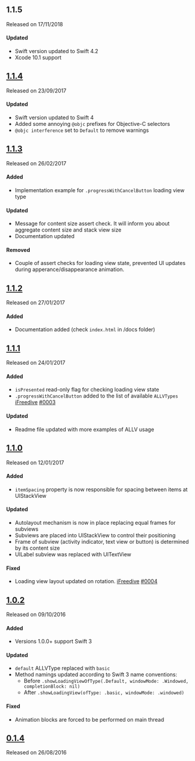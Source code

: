 ## 1.1.5
Released on 17/11/2018

#### Updated
- Swift version updated to Swift 4.2
- Xcode 10.1 support

## [1.1.4](https://github.com/ALoginov/ALLoadingView/releases/tag/1.1.4)
Released on 23/09/2017

#### Updated
- Swift version updated to Swift 4
- Added some annoying `@objc` prefixes for Objective-C selectors
- `@objc interference` set to `Default` to remove warnings

## [1.1.3](https://github.com/ALoginov/ALLoadingView/releases/tag/1.1.3)
Released on 26/02/2017

#### Added
- Implementation example for `.progressWithCancelButton` loading view type

#### Updated
- Message for content size assert check. It will inform you about aggregate content size and stack view size
- Documentation updated

#### Removed
- Couple of assert checks for loading view state, prevented UI updates during apperance/disappearance animation. 

## [1.1.2](https://github.com/ALoginov/ALLoadingView/releases/tag/1.1.2)
Released on 27/01/2017

#### Added
- Documentation added (check `index.html` in /docs folder)

## [1.1.1](https://github.com/ALoginov/ALLoadingView/releases/tag/1.1.1)
Released on 24/01/2017

#### Added
- `isPresented` read-only flag for checking loading view state
- `.progressWithCancelButton` added to the list of available `ALLVTypes` [iFreedive](https://github.com/iFreedive) [#0003](https://github.com/ALoginov/ALLoadingView/issues/3)

#### Updated
- Readme file updated with more examples of ALLV usage

## [1.1.0](https://github.com/ALoginov/ALLoadingView/releases/tag/v1.1.0)
Released on 12/01/2017

#### Added
- `itemSpacing` property is now responsible for spacing between items at UIStackView

#### Updated
- Autolayout mechanism is now in place replacing equal frames for subviews
- Subviews are placed into UIStackView to control their positioning
- Frame of subview (activity indicator, text view or button) is determined by its content size
- UILabel subview was replaced with UITextView

#### Fixed
- Loading view layout updated on rotation. [iFreedive](https://github.com/iFreedive) [#0004](https://github.com/ALoginov/ALLoadingView/issues/4)

## [1.0.2](https://github.com/ALoginov/ALLoadingView/releases/tag/1.0.2)
Released on 09/10/2016

#### Added
- Versions 1.0.0+ support Swift 3

#### Updated
- `default` ALLVType replaced with `basic`
- Method namings updated according to Swift 3 name conventions:
    - Before `.showLoadingViewOfType(.Default, windowMode: .Windowed, completionBlock: nil)`
    - After `.showLoadingView(ofType: .basic, windowMode: .windowed)`

#### Fixed
- Animation blocks are forced to be performed on main thread

## [0.1.4](https://github.com/ALoginov/ALLoadingView/releases/tag/0.1.4)
Released on 26/08/2016
